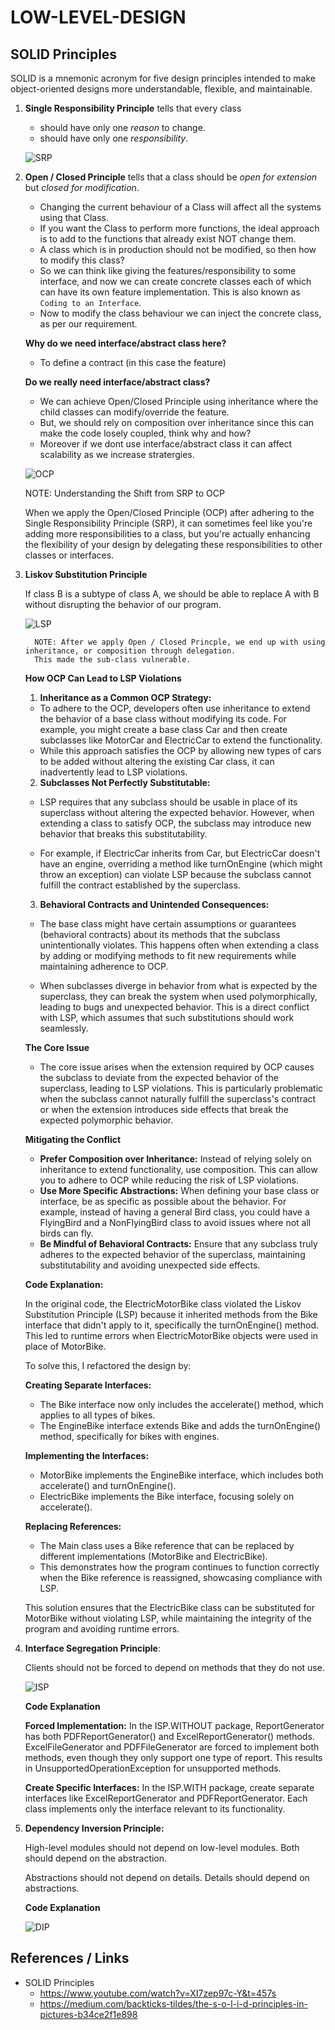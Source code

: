# LOW-LEVEL-DESIGN

## SOLID Principles
SOLID is a mnemonic acronym for five design principles intended to make object-oriented designs more understandable, 
flexible, and maintainable.

1. **Single Responsibility Principle** tells that every class 
    - should have only one *reason* to change.
    - should have only one *responsibility*.
    
   ![SRP](images/SRP.png)


2. **Open / Closed Principle** tells that a class should be *open for extension* but *closed for modification*.
   - Changing the current behaviour of a Class will affect all the systems using that Class. 
   - If you want the Class to perform more functions, the ideal approach is to add to the functions 
   that already exist NOT change them.
   - A class which is in production should not be modified, so then how to modify this class?
   - So we can think like giving the features/responsibility to some interface, and now we can create concrete classes
   each of which can have its own feature implementation. This is also known as `Coding to an Interface`.
   - Now to modify the class behaviour we can inject the concrete class, as per our requirement.

   **Why do we need interface/abstract class here?**
   - To define a contract (in this case the feature)

   **Do we really need interface/abstract class?**
   - We can achieve Open/Closed Principle using inheritance where the child classes can modify/override the feature.
   - But, we should rely on composition over inheritance since this can make the code losely coupled, think why and how?
   - Moreover if we dont use interface/abstract class it can affect scalability as we increase stratergies.

   ![OCP](images/OCP.png)


      NOTE: Understanding the Shift from SRP to OCP
      
      When we apply the Open/Closed Principle (OCP) after adhering to the Single Responsibility Principle (SRP), it can
      sometimes feel like you're adding more responsibilities to a class, but you're actually enhancing the flexibility 
      of your design by delegating these responsibilities to other classes or interfaces.


3. **Liskov Substitution Principle**
   
   If class B is a subtype of class A, we should be able to replace A with B without disrupting the behavior of our program.

   ![LSP](images/LSP.png)
      
         NOTE: After we apply Open / Closed Princple, we end up with using inheritance, or composition through delegation.
         This made the sub-class vulnerable.

   **How OCP Can Lead to LSP Violations**

   1. **Inheritance as a Common OCP Strategy:**

   - To adhere to the OCP, developers often use inheritance to extend the behavior of a base class without modifying its code. 
   For example, you might create a base class Car and then create subclasses like MotorCar and ElectricCar to extend the functionality.
   - While this approach satisfies the OCP by allowing new types of cars to be added without altering the existing Car 
   class, it can inadvertently lead to LSP violations.
   
   2. **Subclasses Not Perfectly Substitutable:**

   - LSP requires that any subclass should be usable in place of its superclass without altering the expected behavior.
   However, when extending a class to satisfy OCP, the subclass may introduce new behavior that breaks this substitutability.
   
   - For example, if ElectricCar inherits from Car, but ElectricCar doesn't have an engine, overriding a method like 
   turnOnEngine (which might throw an exception) can violate LSP because the subclass cannot fulfill the contract established by the superclass.

   3. **Behavioral Contracts and Unintended Consequences:**

   - The base class might have certain assumptions or guarantees (behavioral contracts) about its methods that the subclass
   unintentionally violates. This happens often when extending a class by adding or modifying methods to fit new requirements 
   while maintaining adherence to OCP.

   - When subclasses diverge in behavior from what is expected by the superclass, they can break the system when used 
   polymorphically, leading to bugs and unexpected behavior. This is a direct conflict with LSP, which assumes that such 
   substitutions should work seamlessly.

   **The Core Issue**

   - The core issue arises when the extension required by OCP causes the subclass to deviate from the expected behavior 
   of the superclass, leading to LSP violations. This is particularly problematic when the subclass cannot naturally 
   fulfill the superclass's contract or when the extension introduces side effects that break the expected polymorphic behavior.

   **Mitigating the Conflict**

   - **Prefer Composition over Inheritance:** Instead of relying solely on inheritance to extend functionality, use composition. This can allow you to adhere to OCP while reducing the risk of LSP violations.
   - **Use More Specific Abstractions:** When defining your base class or interface, be as specific as possible about the behavior. For example, instead of having a general Bird class, you could have a FlyingBird and a NonFlyingBird class to avoid issues where not all birds can fly.
   - **Be Mindful of Behavioral Contracts:** Ensure that any subclass truly adheres to the expected behavior of the superclass, maintaining substitutability and avoiding unexpected side effects.

   **Code Explanation:**

   In the original code, the ElectricMotorBike class violated the Liskov Substitution Principle (LSP) because it inherited methods from the Bike interface that didn't apply to it, specifically the turnOnEngine() method. This led to runtime errors when ElectricMotorBike objects were used in place of MotorBike.

   To solve this, I refactored the design by:

   **Creating Separate Interfaces:**
   - The Bike interface now only includes the accelerate() method, which applies to all types of bikes.
   - The EngineBike interface extends Bike and adds the turnOnEngine() method, specifically for bikes with engines.

   **Implementing the Interfaces:**
   - MotorBike implements the EngineBike interface, which includes both accelerate() and turnOnEngine().
   - ElectricBike implements the Bike interface, focusing solely on accelerate().

   **Replacing References:**
   - The Main class uses a Bike reference that can be replaced by different implementations (MotorBike and ElectricBike).
   - This demonstrates how the program continues to function correctly when the Bike reference is reassigned, showcasing
     compliance with LSP.

   This solution ensures that the ElectricBike class can be substituted for MotorBike without violating LSP, while
   maintaining the integrity of the program and avoiding runtime errors.


4. **Interface Segregation Principle**:

   Clients should not be forced to depend on methods that they do not use.

   ![ISP](images/ISP.png)

   **Code Explanation**

   **Forced Implementation:** In the ISP.WITHOUT package, ReportGenerator has both PDFReportGenerator() and ExcelReportGenerator() methods.
   ExcelFileGenerator and PDFFileGenerator are forced to implement both methods, even though they only support one type of
   report. This results in UnsupportedOperationException for unsupported methods.

   **Create Specific Interfaces:** In the ISP.WITH package, create separate interfaces like ExcelReportGenerator and 
   PDFReportGenerator. Each class implements only the interface relevant to its functionality.


5. **Dependency Inversion Principle:**

   High-level modules should not depend on low-level modules. Both should depend on the abstraction.

   Abstractions should not depend on details. Details should depend on abstractions.

   **Code Explanation**

   ![DIP](images/DIP.png)
   
## References / Links
   -  SOLID Principles
      - https://www.youtube.com/watch?v=XI7zep97c-Y&t=457s
      - https://medium.com/backticks-tildes/the-s-o-l-i-d-principles-in-pictures-b34ce2f1e898
   
   